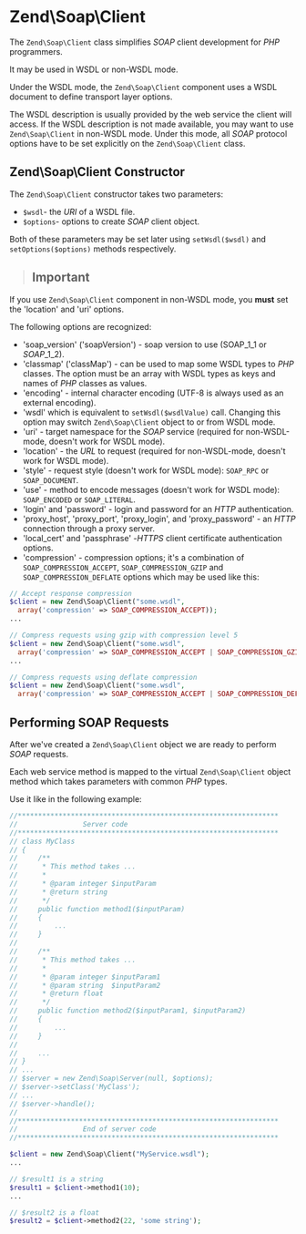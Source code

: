 # Zend\\Soap\\Client

The `Zend\Soap\Client` class simplifies *SOAP* client development for *PHP* programmers.

It may be used in WSDL or non-WSDL mode.

Under the WSDL mode, the `Zend\Soap\Client` component uses a WSDL document to define transport layer
options.

The WSDL description is usually provided by the web service the client will access. If the WSDL
description is not made available, you may want to use `Zend\Soap\Client` in non-WSDL mode. Under
this mode, all *SOAP* protocol options have to be set explicitly on the `Zend\Soap\Client` class.

## Zend\\Soap\\Client Constructor

The `Zend\Soap\Client` constructor takes two parameters:

- `$wsdl`- the *URI* of a WSDL file.
- `$options`- options to create *SOAP* client object.

Both of these parameters may be set later using `setWsdl($wsdl)` and `setOptions($options)` methods
respectively.

> ## Important
If you use `Zend\Soap\Client` component in non-WSDL mode, you **must** set the 'location' and 'uri'
options.

The following options are recognized:

- 'soap\_version' ('soapVersion') - soap version to use (SOAP\_1\_1 or *SOAP*\_1\_2).
- 'classmap' ('classMap') - can be used to map some WSDL types to *PHP* classes. The option must be
an array with WSDL types as keys and names of *PHP* classes as values.
- 'encoding' - internal character encoding (UTF-8 is always used as an external encoding).
- 'wsdl' which is equivalent to `setWsdl($wsdlValue)` call. Changing this option may switch
`Zend\Soap\Client` object to or from WSDL mode.
- 'uri' - target namespace for the *SOAP* service (required for non-WSDL-mode, doesn't work for WSDL
mode).
- 'location' - the *URL* to request (required for non-WSDL-mode, doesn't work for WSDL mode).
- 'style' - request style (doesn't work for WSDL mode): `SOAP_RPC` or `SOAP_DOCUMENT`.
- 'use' - method to encode messages (doesn't work for WSDL mode): `SOAP_ENCODED` or `SOAP_LITERAL`.
- 'login' and 'password' - login and password for an *HTTP* authentication.
- 'proxy\_host', 'proxy\_port', 'proxy\_login', and 'proxy\_password' - an *HTTP* connection through
a proxy server.
- 'local\_cert' and 'passphrase' -*HTTPS* client certificate authentication options.
- 'compression' - compression options; it's a combination of `SOAP_COMPRESSION_ACCEPT`,
`SOAP_COMPRESSION_GZIP` and `SOAP_COMPRESSION_DEFLATE` options which may be used like this:

```php
// Accept response compression
$client = new Zend\Soap\Client("some.wsdl",
  array('compression' => SOAP_COMPRESSION_ACCEPT));
...

// Compress requests using gzip with compression level 5
$client = new Zend\Soap\Client("some.wsdl",
  array('compression' => SOAP_COMPRESSION_ACCEPT | SOAP_COMPRESSION_GZIP | 5));
...

// Compress requests using deflate compression
$client = new Zend\Soap\Client("some.wsdl",
  array('compression' => SOAP_COMPRESSION_ACCEPT | SOAP_COMPRESSION_DEFLATE));
```

## Performing SOAP Requests

After we've created a `Zend\Soap\Client` object we are ready to perform *SOAP* requests.

Each web service method is mapped to the virtual `Zend\Soap\Client` object method which takes
parameters with common *PHP* types.

Use it like in the following example:

```php
//****************************************************************
//                Server code
//****************************************************************
// class MyClass
// {
//     /**
//      * This method takes ...
//      *
//      * @param integer $inputParam
//      * @return string
//      */
//     public function method1($inputParam)
//     {
//         ...
//     }
//
//     /**
//      * This method takes ...
//      *
//      * @param integer $inputParam1
//      * @param string  $inputParam2
//      * @return float
//      */
//     public function method2($inputParam1, $inputParam2)
//     {
//         ...
//     }
//
//     ...
// }
// ...
// $server = new Zend\Soap\Server(null, $options);
// $server->setClass('MyClass');
// ...
// $server->handle();
//
//****************************************************************
//                End of server code
//****************************************************************

$client = new Zend\Soap\Client("MyService.wsdl");
...

// $result1 is a string
$result1 = $client->method1(10);
...

// $result2 is a float
$result2 = $client->method2(22, 'some string');
```
